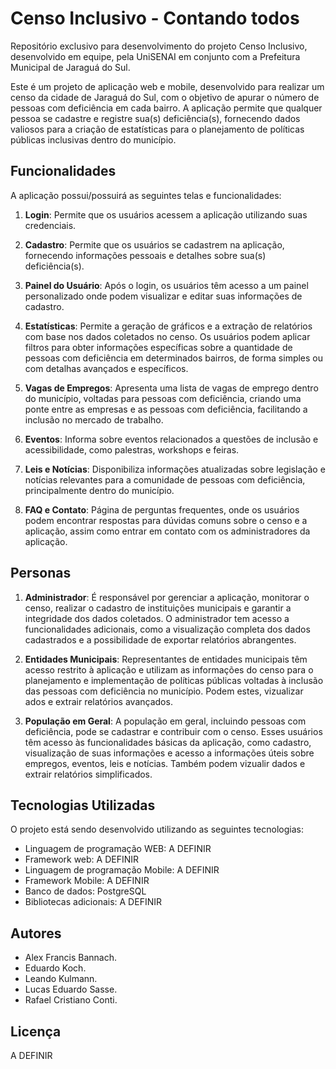 # Censo Inclusivo - Contando todos

Repositório exclusivo para desenvolvimento do projeto Censo Inclusivo, desenvolvido em equipe, pela UniSENAI em conjunto com a Prefeitura Municipal de Jaraguá do Sul.

Este é um projeto de aplicação web e mobile, desenvolvido para realizar um censo da cidade de Jaraguá do Sul, com o objetivo de apurar o número de pessoas com deficiência em cada bairro. A aplicação permite que qualquer pessoa se cadastre e registre sua(s) deficiência(s), fornecendo dados valiosos para a criação de estatísticas para o planejamento de políticas públicas inclusivas dentro do município.

## Funcionalidades

A aplicação possui/possuirá as seguintes telas e funcionalidades:

1. **Login**: Permite que os usuários acessem a aplicação utilizando suas credenciais.

2. **Cadastro**: Permite que os usuários se cadastrem na aplicação, fornecendo informações pessoais e detalhes sobre sua(s) deficiência(s).

3. **Painel do Usuário**: Após o login, os usuários têm acesso a um painel personalizado onde podem visualizar e editar suas informações de cadastro.

4. **Estatísticas**: Permite a geração de gráficos e a extração de relatórios com base nos dados coletados no censo. Os usuários podem aplicar filtros para obter informações específicas sobre a quantidade de pessoas com deficiência em determinados bairros, de forma simples ou com detalhas avançados e específicos.

5. **Vagas de Empregos**: Apresenta uma lista de vagas de emprego dentro do município, voltadas para pessoas com deficiência, criando uma ponte entre as empresas e as pessoas com deficiência, facilitando a inclusão no mercado de trabalho.

6. **Eventos**: Informa sobre eventos relacionados a questões de inclusão e acessibilidade, como palestras, workshops e feiras.

7. **Leis e Notícias**: Disponibiliza informações atualizadas sobre legislação e notícias relevantes para a comunidade de pessoas com deficiência, principalmente dentro do município.

8. **FAQ e Contato**: Página de perguntas frequentes, onde os usuários podem encontrar respostas para dúvidas comuns sobre o censo e a aplicação, assim como entrar em contato com os administradores da aplicação.

## Personas

1. **Administrador**: É responsável por gerenciar a aplicação, monitorar o censo, realizar o cadastro de instituições municipais e garantir a integridade dos dados coletados. O administrador tem acesso a funcionalidades adicionais, como a visualização completa dos dados cadastrados e a possibilidade de exportar relatórios abrangentes.

2. **Entidades Municipais**: Representantes de entidades municipais têm acesso restrito à aplicação e utilizam as informações do censo para o planejamento e implementação de políticas públicas voltadas à inclusão das pessoas com deficiência no município. Podem estes, vizualizar ados e extrair relatórios avançados.

3. **População em Geral**: A população em geral, incluindo pessoas com deficiência, pode se cadastrar e contribuir com o censo. Esses usuários têm acesso às funcionalidades básicas da aplicação, como cadastro, visualização de suas informações e acesso a informações úteis sobre empregos, eventos, leis e notícias. Também podem vizualir dados e extrair relatórios simplificados.

## Tecnologias Utilizadas

O projeto está sendo desenvolvido utilizando as seguintes tecnologias:

- Linguagem de programação WEB: A DEFINIR
- Framework web: A DEFINIR
- Linguagem de programação Mobile: A DEFINIR
- Framework Mobile: A DEFINIR
- Banco de dados: PostgreSQL
- Bibliotecas adicionais: A DEFINIR

## Autores

- Alex Francis Bannach.
- Eduardo Koch.
- Leando Kulmann.
- Lucas Eduardo Sasse.
- Rafael Cristiano Conti.

## Licença

A DEFINIR
